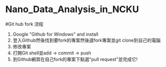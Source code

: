 Nano_Data_Analysis_in_NCKU
==========================
#Git hub fork 流程
1.  Google "Github for Windows" and install
2.  登入Github然後找到要fork的專案然後選fork專案並git clone到自己的電腦
3.  修改專案
4.  打開Git shell並add -> commit -> push
5.  到Github網頁在自己fork的專案下點選"pull request"並完成它!
